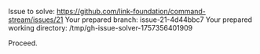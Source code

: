 Issue to solve: https://github.com/link-foundation/command-stream/issues/21
Your prepared branch: issue-21-4d44bbc7
Your prepared working directory: /tmp/gh-issue-solver-1757356401909

Proceed.